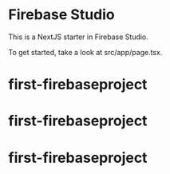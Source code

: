 # Firebase Studio

This is a NextJS starter in Firebase Studio.

To get started, take a look at src/app/page.tsx.
# first-firebaseproject
# first-firebaseproject
# first-firebaseproject
